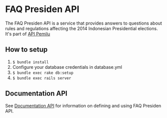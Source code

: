 # FAQ Presiden API

The FAQ Presiden API is a service that provides answers to questions about rules and regulations affecting the 2014 Indonesian Presidential elections. It's part of [API Pemilu](http://developer.pemiluapi.org/)

## How to setup

1. `$ bundle install`
2. Configure your database credentials in database.yml
2. `$ bundle exec rake db:setup`
3. `$ bundle exec rails server`

## Documentation API
See [Documentation API](http://docs.faqpresiden.apiary.io/) for information on defining and using FAQ Presiden API.
